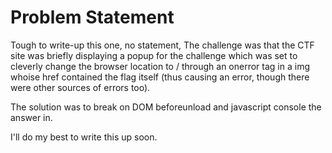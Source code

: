# Problem Statement

Tough to write-up this one, no statement, The challenge was that the CTF site was briefly displaying a popup for the challenge which was set to cleverly change the browser location to / through an onerror tag in a img whoise href contained the flag itself (thus causing an error, though there were other sources of errors too).

The solution was to break on DOM beforeunload and javascript console the answer in.

I'll do my best to write this up soon.
